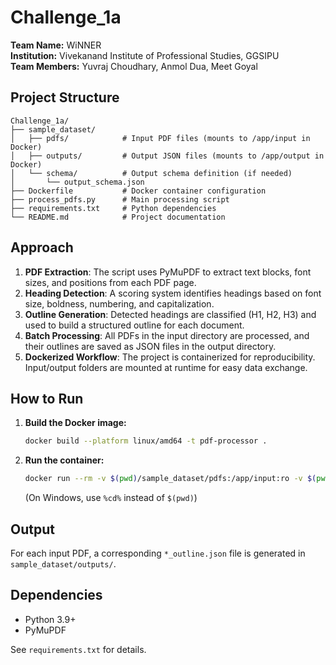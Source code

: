 
# Challenge_1a

**Team Name:** WiNNER  
**Institution:** Vivekanand Institute of Professional Studies, GGSIPU  
**Team Members:** Yuvraj Choudhary, Anmol Dua, Meet Goyal

## Project Structure

```
Challenge_1a/
├── sample_dataset/
│   ├── pdfs/            # Input PDF files (mounts to /app/input in Docker)
│   ├── outputs/         # Output JSON files (mounts to /app/output in Docker)
│   └── schema/          # Output schema definition (if needed)
│       └── output_schema.json
├── Dockerfile           # Docker container configuration
├── process_pdfs.py      # Main processing script
├── requirements.txt     # Python dependencies
└── README.md            # Project documentation
```

## Approach

1. **PDF Extraction**: The script uses PyMuPDF to extract text blocks, font sizes, and positions from each PDF page.
2. **Heading Detection**: A scoring system identifies headings based on font size, boldness, numbering, and capitalization.
3. **Outline Generation**: Detected headings are classified (H1, H2, H3) and used to build a structured outline for each document.
4. **Batch Processing**: All PDFs in the input directory are processed, and their outlines are saved as JSON files in the output directory.
5. **Dockerized Workflow**: The project is containerized for reproducibility. Input/output folders are mounted at runtime for easy data exchange.

## How to Run

1. **Build the Docker image:**
   ```sh
   docker build --platform linux/amd64 -t pdf-processor .
   ```
2. **Run the container:**
   ```sh
   docker run --rm -v $(pwd)/sample_dataset/pdfs:/app/input:ro -v $(pwd)/sample_dataset/outputs:/app/output --network none pdf-processor
   ```
   (On Windows, use `%cd%` instead of `$(pwd)`)

## Output

For each input PDF, a corresponding `*_outline.json` file is generated in `sample_dataset/outputs/`.

## Dependencies

- Python 3.9+
- PyMuPDF

See `requirements.txt` for details.

